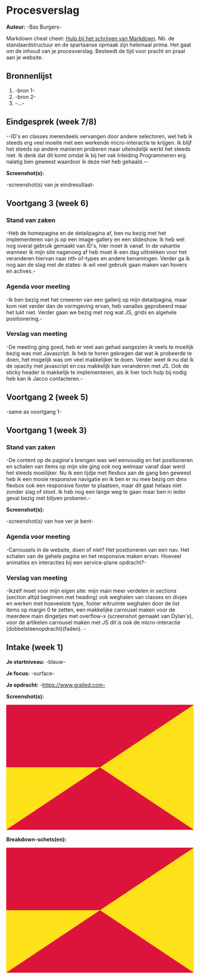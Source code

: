 # Procesverslag
**Auteur:** -Bas Burgers-

Markdown cheat cheet: [Hulp bij het schrijven van Markdown](https://github.com/adam-p/markdown-here/wiki/Markdown-Cheatsheet). Nb. de standaardstructuur en de spartaanse opmaak zijn helemaal prima. Het gaat om de inhoud van je procesverslag. Besteedt de tijd voor pracht en praal aan je website.



## Bronnenlijst
1. -bron 1-
2. -bron 2-
3. -...-



## Eindgesprek (week 7/8)

--ID's en classes merendeels vervangen door andere selectoren, wel heb ik steeds erg veel moeite met een werkende micro-interactie te krijgen. Ik blijf het steeds op andere manieren proberen maar uiteindelijk werkt het steeds niet. Ik denk dat dit komt omdat ik bij het vak Inleiding Programmeren erg nalatig ben geweest waardoor ik deze niet heb gehaald.--

**Screenshot(s):**

-screenshot(s) van je eindresultaat-



## Voortgang 3 (week 6)

### Stand van zaken
-Heb de homepagina en de detailpagina af, ben nu bezig met het implementeren van js op een image-gallery en een slideshow. Ik heb wel nog overal gebruik gemaakt van ID's, hier moet ik vanaf. In de vakantie wanneer ik mijn site nagenoeg af heb moet ik een dag uittrekken voor het veranderen hiervan naar nth-of-types en andere benamingen. Verder ga ik nog aan de slag met de states: ik wil veel gebruik gaan maken van hovers en actives.-

### Agenda voor meeting
-Ik ben bezig met het creeeren van een gallerij op mijn detailpagina, maar kom niet verder dan de vormgeving ervan, heb vanalles geprobeerd maar het lukt niet. Verder gaan we bezig met nog wat JS, grids en algehele positionering.-

### Verslag van meeting
-De meeting ging goed, heb er veel aan gehad aangezien ik veels te moeilijk bezig was met Javascript. Ik heb te horen gekregen dat wat ik probeerde te doen, het mogelijk was om veel makkelijker te doen. Verder weet ik nu dat ik de opacity met javascript en css makkelijk kan veranderen met JS. Ook de sticky header is makkelijk te implementeren, als ik hier toch hulp bij nodig heb kan ik Jacco contacteren.-

## Voortgang 2 (week 5)

-same as voortgang 1-



## Voortgang 1 (week 3)

### Stand van zaken

-De content op de pagina's brengen was wel eenvoudig en het positioneren en schalen van items op mijn site ging ook nog welmaar vanaf daar werd het steeds moeilijker. Nu ik een tijdje met flexbox aan de gang ben geweest heb ik een mooie responsive navigatie en ik ben er nu mee bezig om dmv flexbox ook een responsive footer te plaatsen, maar dit gaat helaas niet zonder slag of stoot. Ik heb nog een lange weg te gaan maar ben in ieder geval bezig met blijven proberen.-

**Screenshot(s):**

-screenshot(s) van hoe ver je bent-

### Agenda voor meeting

-Carrousels in de website, doen of niet? Het positioneren van een nav. Het schalen van de gehele pagina en het responsive maken ervan. Hoeveel animaties en interacties bij een service-plane opdracht?-

### Verslag van meeting

-Ikzelf moet voor mijn eigen site: mijn main meer verdelen in sections (section altijd beginnen met heading) ook weghalen van classes en divjes en werken met hoeveelste type, footer witruimte weghalen door de list items op margin 0 te zetten, een makkelijke carrousel maken voor de meerdere main dingetjes met overflow-x (screenshot gemaakt van Dylan's), voor de artikelen carrousel maken met JS dit is ook de micro-interactie (dobbelsteenopdracht)(faden). -



## Intake (week 1)

**Je startniveau:** -blauw-

**Je focus:** -surface-

**Je opdracht:** -https://www.grailed.com-

**Screenshot(s):**

![screenshot(s) die een goed beeld geven van de website die je gaat maken](images/dummy-image.svg)

**Breakdown-schets(en):**

![-voorlopige breakdownschets(en) van een of beide pagina's van de site die je gaat maken-](images/dummy-image.svg)

